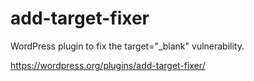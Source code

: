 # add-target-fixer
WordPress plugin to fix the target="_blank" vulnerability.

https://wordpress.org/plugins/add-target-fixer/
